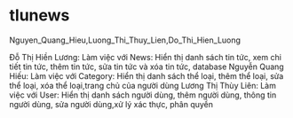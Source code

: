 # tlunews
Nguyen_Quang_Hieu,Luong_Thi_Thuy_Lien,Do_Thi_Hien_Luong


Đỗ Thị Hiền Lương: Làm việc với News: Hiển thị danh sách tin tức, xem chi tiết tin tức, thêm tin tức, sửa tin tức và xóa tin tức, database
Nguyễn Quang Hiếu: Làm việc với Category: Hiển thị danh sách thể loại, thêm thể loại, sửa thể loại, xóa thể loại,trang chủ của người dùng
Lương Thị Thùy Liên: Làm việc với User: Hiển thị danh sách người dùng, thêm người dùng, thông tin người dùng, sửa người dùng,xử lý xác thực, phân quyền

